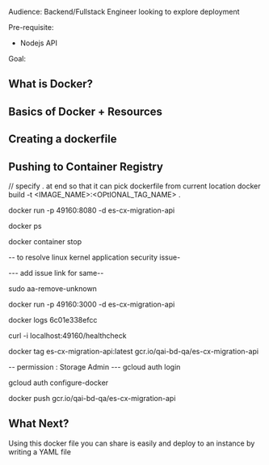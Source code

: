 Audience: Backend/Fullstack Engineer looking to explore deployment

Pre-requisite:
 - Nodejs API

Goal: 

## What is Docker?

## Basics of Docker + Resources 

## Creating a dockerfile

## Pushing to Container Registry

// specify . at end so that it can pick dockerfile from current location
docker build -t <IMAGE_NAME>:<OPtIONAL_TAG_NAME> .

docker run -p 49160:8080 -d es-cx-migration-api

 docker ps
 
 docker container stop <container-id>
  
  -- to resolve linux kernel application security issue-
  
 --- add issue link for same--
 
 sudo aa-remove-unknown
 
 docker run -p 49160:3000 -d es-cx-migration-api

 docker logs 6c01e338efcc
 
 curl -i localhost:49160/healthcheck
 
 docker tag es-cx-migration-api:latest gcr.io/qai-bd-qa/es-cx-migration-api
 
 -- permission : Storage Admin --- 
gcloud auth login

gcloud auth configure-docker

 docker push gcr.io/qai-bd-qa/es-cx-migration-api

## What Next?

Using this docker file you can share is easily and deploy to an instance by writing a YAML file
